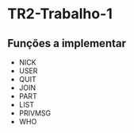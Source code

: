# TR2-Trabalho-1

## Funções a implementar
  - NICK
  - USER
  - QUIT
  - JOIN
  - PART
  - LIST
  - PRIVMSG
  - WHO
